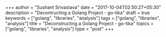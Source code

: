 +++
author = "Sushant Srivastava"
date = "2017-10-04T02:50:27+05:30"
description = "Decontructing a Golang Project - go-tika"
draft = true
keywords = ["golang", "libraries", "analysis"]
tags  = ["golang", "libraries", "analysis"]
title = "Deconstructing a Golang Project - go-tika"
topics = ["golang", "libraries", "analysis"]
type = "post"
+++
